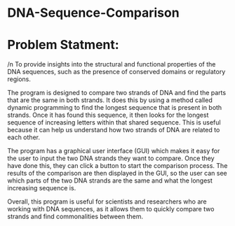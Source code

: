# DNA-Sequence-Comparison

# Problem Statment: 
/n To provide insights into the structural and functional properties of the DNA sequences, such as the presence of conserved domains or regulatory regions.

The program is designed to compare two strands of DNA and find the parts that are the same in both strands. It does this by using a method called dynamic programming to find the longest sequence that is present in both strands. Once it has found this sequence, it then looks for the longest sequence of increasing letters within that shared sequence. This is useful because it can help us understand how two strands of DNA are related to each other.

The program has a graphical user interface (GUI) which makes it easy for the user to input the two DNA strands they want to compare. Once they have done this, they can click a button to start the comparison process. The results of the comparison are then displayed in the GUI, so the user can see which parts of the two DNA strands are the same and what the longest increasing sequence is.

Overall, this program is useful for scientists and researchers who are working with DNA sequences, as it allows them to quickly compare two strands and find commonalities between them.





